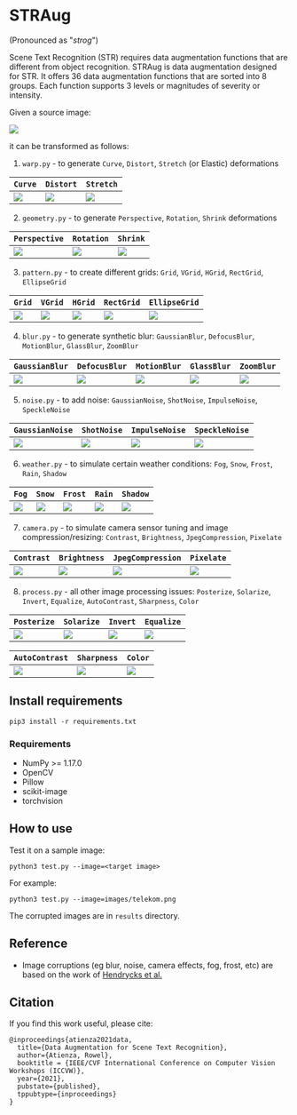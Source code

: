 # STRAug
(Pronounced as "_strog_")

Scene Text Recognition (STR) requires data augmentation functions that are different from object recognition. STRAug is data augmentation designed for STR. It offers 36 data augmentation functions that are sorted into 8 groups. Each function supports 3 levels or magnitudes of severity or intensity.

Given a source image:

![](/examples/source/delivery.png) 

it can be transformed as follows:

1) `warp.py` - to generate `Curve`, `Distort`, `Stretch` (or Elastic) deformations

`Curve` | `Distort` | `Stretch`
------------ | ------------- | -------------
![](/examples/warp/Curve-2.png) | ![](/examples/warp/Distort-1.png) | ![](/examples/warp/Stretch-1.png)

2) `geometry.py` - to generate `Perspective`, `Rotation`, `Shrink` deformations

`Perspective` | `Rotation` | `Shrink`
------------ | ------------- | -------------
![](/examples/geometry/Perspective-1.png) | ![](/examples/geometry/Rotate-0.png) | ![](/examples/geometry/Shrink-1.png)


3) `pattern.py` - to create different grids: `Grid`, `VGrid`, `HGrid`, `RectGrid`, `EllipseGrid`

`Grid`| `VGrid`| `HGrid` | `RectGrid` | `EllipseGrid`
------------ | ------------- | ------------- | ------------- | -------------
![](/examples/pattern/Grid-0.png) | ![](/examples/pattern/VGrid-0.png) | ![](/examples/pattern/HGrid-0.png) | ![](/examples/pattern/RectGrid-0.png) | ![](/examples/pattern/EllipseGrid-0.png)


4) `blur.py` - to generate synthetic blur: `GaussianBlur`, `DefocusBlur`, `MotionBlur`, `GlassBlur`, `ZoomBlur`

`GaussianBlur` | `DefocusBlur` | `MotionBlur` | `GlassBlur` | `ZoomBlur`
------------ | ------------- | ------------- | ------------- | -------------
![](/examples/blur/GaussianBlur-2.png) | ![](/examples/blur/DefocusBlur-1.png) | ![](/examples/blur/MotionBlur-1.png) | ![](/examples/blur/GlassBlur-1.png) | ![](/examples/blur/ZoomBlur-1.png)


5) `noise.py` - to add noise: `GaussianNoise`, `ShotNoise`, `ImpulseNoise`, `SpeckleNoise`

`GaussianNoise` | `ShotNoise` | `ImpulseNoise` | `SpeckleNoise`
------------ | ------------- | ------------- | ------------- 
![](/examples/noise/GaussianNoise-2.png) | ![](/examples/noise/ShotNoise-2.png) | ![](/examples/noise/ImpulseNoise-2.png) | ![](/examples/noise/SpeckleNoise-2.png) 

6) `weather.py` - to simulate certain weather conditions: `Fog`, `Snow`, `Frost`, `Rain`, `Shadow`

`Fog` | `Snow` | `Frost` | `Rain` | `Shadow`
------------ | ------------- | ------------- | ------------- | -------------
![](/examples/weather/Fog-2.png) | ![](/examples/weather/Snow-1.png) | ![](/examples/weather/Frost-2.png) | ![](/examples/weather/Rain-1.png) | ![](/examples/weather/Shadow-2.png)

7) `camera.py` - to simulate camera sensor tuning and image compression/resizing: `Contrast`, `Brightness`, `JpegCompression`, `Pixelate`

`Contrast` | `Brightness` | `JpegCompression` | `Pixelate`
------------ | ------------- | ------------- | ------------- 
![](/examples/camera/Contrast-2.png) | ![](/examples/camera/Brightness-2.png) | ![](/examples/camera/JpegCompression-2.png) | ![](/examples/camera/Pixelate-2.png) 

8) `process.py` - all other image processing issues: `Posterize`, `Solarize`, `Invert`, `Equalize`, `AutoContrast`, `Sharpness`, `Color`

`Posterize` | `Solarize` | `Invert` | `Equalize`
------------ | ------------- | ------------- | ------------- 
![](/examples/process/Posterize-2.png) | ![](/examples/process/Solarize-2.png) | ![](/examples/process/Invert-2.png) | ![](/examples/process/Equalize-2.png)

`AutoContrast` | `Sharpness` | `Color`
------------ | ------------- | ------------- 
![](/examples/process/AutoContrast-2.png) | ![](/examples/process/Sharpness-2.png) | ![](/examples/process/Color-2.png) 


## Install requirements

```
pip3 install -r requirements.txt
```

### Requirements
- NumPy >= 1.17.0
- OpenCV
- Pillow
- scikit-image
- torchvision

## How to use

Test it on a sample image:

`python3 test.py --image=<target image>`

For example:

`python3 test.py --image=images/telekom.png `

The corrupted images are in `results` directory.


## Reference
  - Image corruptions (eg blur, noise, camera effects, fog, frost, etc) are based on the work of [Hendrycks et al.](https://github.com/hendrycks/robustness)


## Citation
If you find this work useful, please cite:

```
@inproceedings{atienza2021data,
  title={Data Augmentation for Scene Text Recognition},
  author={Atienza, Rowel},
  booktitle = {IEEE/CVF International Conference on Computer Vision Workshops (ICCVW)},
  year={2021},
  pubstate={published},
  tppubtype={inproceedings}
}
```


